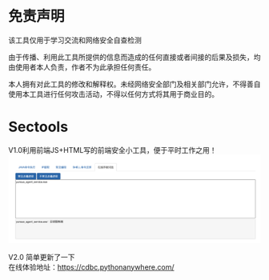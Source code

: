 
# 免责声明
该工具仅用于学习交流和网络安全自查检测<br>

由于传播、利用此工具所提供的信息而造成的任何直接或者间接的后果及损失，均由使用者本人负责，作者不为此承担任何责任。<br>

本人拥有对此工具的修改和解释权。未经网络安全部门及相关部门允许，不得善自使用本工具进行任何攻击活动，不得以任何方式将其用于商业目的。<br>

# Sectools
V1.0利用前端JS+HTML写的前端安全小工具，便于平时工作之用！<br>
![](https://raw.githubusercontent.com/cpkkcb/Sectools/main/pic.png)

V2.0 简单更新了一下 <br>
在线体验地址：https://cdbc.pythonanywhere.com/ <br>

